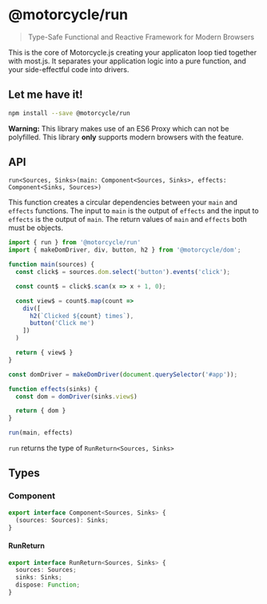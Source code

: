 # @motorcycle/run

> Type-Safe Functional and Reactive Framework for Modern Browsers

This is the core of Motorcycle.js creating your applicaton loop tied together
with most.js. It separates your application logic into a pure function, and
your side-effectful code into drivers.

## Let me have it!
```sh
npm install --save @motorcycle/run
```

**Warning:** This library makes use of an ES6 Proxy which can not be polyfilled.
This library **only** supports modern browsers with the feature.

## API

```run<Sources, Sinks>(main: Component<Sources, Sinks>, effects: Component<Sinks, Sources>)```

This function creates a circular dependencies between your `main` and `effects`
functions. The input to `main` is the output of `effects` and the input to `effects`
is the output of `main`. The return values of `main` and `effects` both must be
objects.

```typescript
import { run } from '@motorcycle/run'
import { makeDomDriver, div, button, h2 } from '@motorcycle/dom';

function main(sources) {
  const click$ = sources.dom.select('button').events('click');

  const count$ = click$.scan(x => x + 1, 0);

  const view$ = count$.map(count =>
    div([
      h2(`Clicked ${count} times`),
      button('Click me')
    ])
  )

  return { view$ }
}

const domDriver = makeDomDriver(document.querySelector('#app'));

function effects(sinks) {
  const dom = domDriver(sinks.view$)

  return { dom }
}

run(main, effects)
```

`run` returns the type of `RunReturn<Sources, Sinks>`

## Types

### Component

```typescript
export interface Component<Sources, Sinks> {
  (sources: Sources): Sinks;
}
```

#### RunReturn

```typescript
export interface RunReturn<Sources, Sinks> {
  sources: Sources;
  sinks: Sinks;
  dispose: Function;
}
```